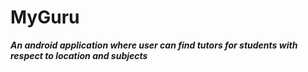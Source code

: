 # MyGuru
***An android application where user can find tutors for students with respect to location and subjects***
